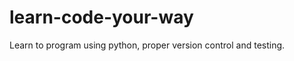 learn-code-your-way
===================

Learn to program using python, proper version control and testing.
